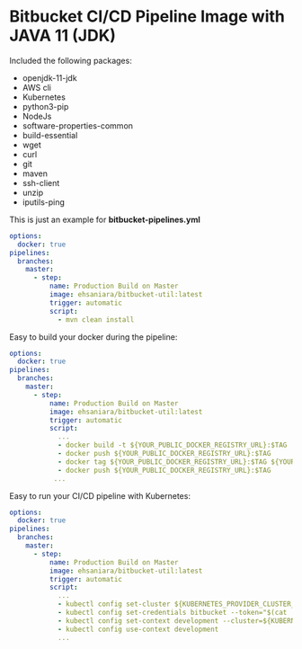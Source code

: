 # Bitbucket CI/CD Pipeline Image with JAVA 11 (JDK)
Included the following packages:

- openjdk-11-jdk
- AWS cli
- Kubernetes
- python3-pip
- NodeJs
- software-properties-common 
- build-essential 
- wget 
- curl 
- git 
- maven 
- ssh-client 
- unzip 
- iputils-ping


This is just an example for **bitbucket-pipelines.yml**
```yaml
options:
  docker: true
pipelines:
  branches:
    master:
      - step:
          name: Production Build on Master
          image: ehsaniara/bitbucket-util:latest
          trigger: automatic
          script:
            - mvn clean install
```

Easy to build your docker during the pipeline:
```yaml
options:
  docker: true
pipelines:
  branches:
    master:
      - step:
          name: Production Build on Master
          image: ehsaniara/bitbucket-util:latest
          trigger: automatic
          script:
            ...
            - docker build -t ${YOUR_PUBLIC_DOCKER_REGISTRY_URL}:$TAG .
            - docker push ${YOUR_PUBLIC_DOCKER_REGISTRY_URL}:$TAG
            - docker tag ${YOUR_PUBLIC_DOCKER_REGISTRY_URL}:$TAG ${YOUR_PUBLIC_DOCKER_REGISTRY_URL}:$TAG
            - docker push ${YOUR_PUBLIC_DOCKER_REGISTRY_URL}:$TAG
           ...
```

Easy to run your CI/CD pipeline with Kubernetes:
```yaml
options:
  docker: true
pipelines:
  branches:
    master:
      - step:
          name: Production Build on Master
          image: ehsaniara/bitbucket-util:latest
          trigger: automatic
          script:
            ...
            - kubectl config set-cluster ${KUBERNETES_PROVIDER_CLUSTER_NAME} --server=${KUBERNETES_PROVIDER_SERVER} --certificate-authority="$(pwd)/kube_ca"
            - kubectl config set-credentials bitbucket --token="$(cat ./kube_token)"
            - kubectl config set-context development --cluster=${KUBERNETES_PROVIDER_CLUSTER_NAME} --user=bitbucket # I assume you have already setup your K8s ServiceAccount
            - kubectl config use-context development
            ...
```
